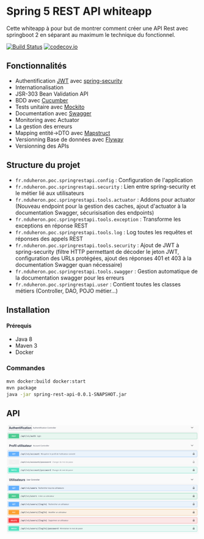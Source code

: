 # Spring 5 REST API whiteapp

Cette whiteapp à pour but de montrer comment créer une API Rest avec springboot 2 en séparant au maximum le technique du fonctionnel.

[![Build Status](https://travis-ci.org/nduheron/spring-rest-api.svg?branch=master)](https://travis-ci.org/nduheron/spring-rest-api) 
[![codecov.io](https://codecov.io/gh/nduheron/spring-rest-api/branch/master/graphs/badge.svg?branch=master)](https://codecov.io/github/nduheron/spring-rest-api?branch=master)

## Fonctionnalités

- Authentification [JWT](https://jwt.io/introduction/) avec [spring-security](https://docs.spring.io/spring-security/site/docs/5.0.0.RELEASE/reference/htmlsingle/)
- Internationalisation
- JSR-303 Bean Validation API
- BDD avec [Cucumber](https://cucumber.io/)
- Tests unitaire avec [Mockito](http://site.mockito.org/)
- Documentation avec [Swagger](https://swagger.io/)
- Monitoring avec Actuator
- La gestion des erreurs
- Mapping entité->DTO avec [Mapstruct](http://mapstruct.org/)
- Versionning Base de données avec [Flyway](https://flywaydb.org/)
- Versionning des APIs

## Structure du projet

* `fr.nduheron.poc.springrestapi.config` : Configuration de l'application
* `fr.nduheron.poc.springrestapi.security` : Lien entre spring-security et le métier lié aux utilisateurs
* `fr.nduheron.poc.springrestapi.tools.actuator` : Addons pour actuator (Nouveau endpoint pour la  gestion des caches, ajout d'actuator à la documentation Swagger, sécurisisation des endpoints)
* `fr.nduheron.poc.springrestapi.tools.exception` : Transforme les exceptions en réponse REST
* `fr.nduheron.poc.springrestapi.tools.log` : Log toutes les requêtes et réponses des appels REST
* `fr.nduheron.poc.springrestapi.tools.security` : Ajout de JWT à spring-security (filtre HTTP permettant de décoder le jeton JWT, configuration des URLs protégées, ajout des réponses 401 et 403 à la documentation Swagger quan nécessaire)
* `fr.nduheron.poc.springrestapi.tools.swagger` : Gestion automatique de la documentation swagger pour les erreurs
* `fr.nduheron.poc.springrestapi.user` : Contient toutes les classes métiers (Controller, DAO, POJO métier...)

## Installation

#### Prérequis

- Java 8
- Maven 3
- Docker

### Commandes

```bash
mvn docker:build docker:start
mvn package
java -jar spring-rest-api-0.0.1-SNAPSHOT.jar
```

## API

![API](./API.png)

